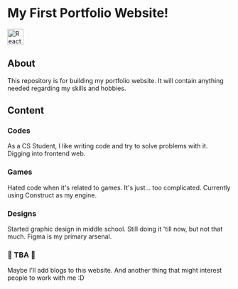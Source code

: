 # My First Portfolio Website!

<a href="https://reactjs.org/" target="_blank" rel="noreferrer"><img src="https://raw.githubusercontent.com/danielcranney/readme-generator/main/public/icons/skills/react-colored.svg" width="36" height="36" alt="React" /></a>

## About

This repository is for building my portfolio website. It will contain anything needed regarding my skills and hobbies.

## Content

### Codes

As a CS Student, I like writing code and try to solve problems with it. Digging into frontend web.

### Games

Hated code when it's related to games. It's just... too complicated. Currently using Construct as my engine.

### Designs

Started graphic design in middle school. Still doing it 'till now, but not that much. Figma is my primary arsenal.

### 🚧 TBA 🚧

Maybe I'll add blogs to this website. And another thing that might interest people to work with me :D